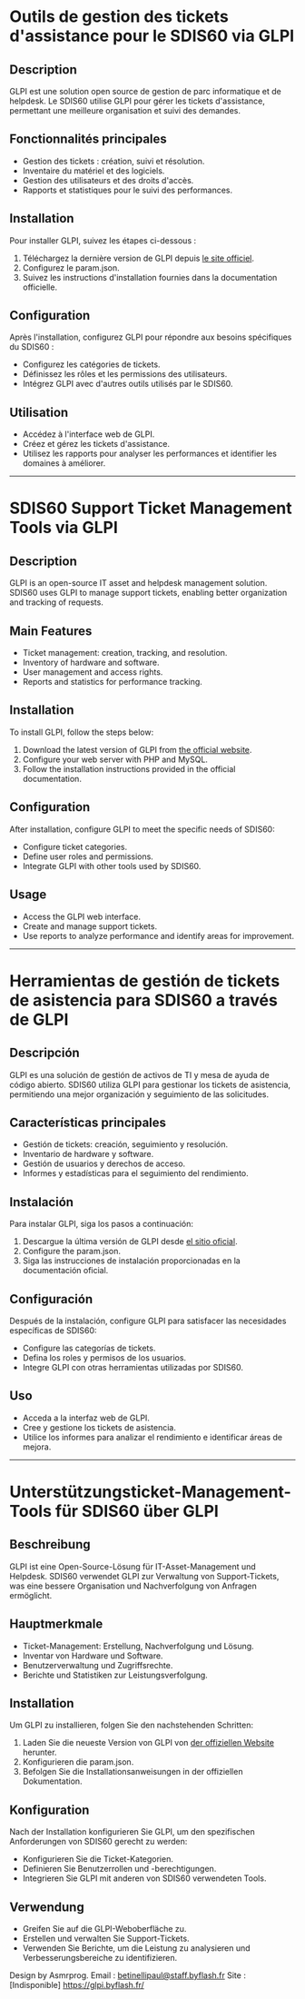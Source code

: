 # Outils de gestion des tickets d'assistance pour le SDIS60 via GLPI

## Description
GLPI est une solution open source de gestion de parc informatique et de helpdesk. Le SDIS60 utilise GLPI pour gérer les tickets d'assistance, permettant une meilleure organisation et suivi des demandes.

## Fonctionnalités principales
- Gestion des tickets : création, suivi et résolution.
- Inventaire du matériel et des logiciels.
- Gestion des utilisateurs et des droits d'accès.
- Rapports et statistiques pour le suivi des performances.

## Installation
Pour installer GLPI, suivez les étapes ci-dessous :
1. Téléchargez la dernière version de GLPI depuis [le site officiel](https://glpi-project.org/fr/).
2. Configurez le param.json.
3. Suivez les instructions d'installation fournies dans la documentation officielle.

## Configuration
Après l'installation, configurez GLPI pour répondre aux besoins spécifiques du SDIS60 :
- Configurez les catégories de tickets.
- Définissez les rôles et les permissions des utilisateurs.
- Intégrez GLPI avec d'autres outils utilisés par le SDIS60.

## Utilisation
- Accédez à l'interface web de GLPI.
- Créez et gérez les tickets d'assistance.
- Utilisez les rapports pour analyser les performances et identifier les domaines à améliorer.

---

# SDIS60 Support Ticket Management Tools via GLPI

## Description
GLPI is an open-source IT asset and helpdesk management solution. SDIS60 uses GLPI to manage support tickets, enabling better organization and tracking of requests.

## Main Features
- Ticket management: creation, tracking, and resolution.
- Inventory of hardware and software.
- User management and access rights.
- Reports and statistics for performance tracking.

## Installation
To install GLPI, follow the steps below:
1. Download the latest version of GLPI from [the official website](https://glpi-project.org/fr/).
2. Configure your web server with PHP and MySQL.
3. Follow the installation instructions provided in the official documentation.

## Configuration
After installation, configure GLPI to meet the specific needs of SDIS60:
- Configure ticket categories.
- Define user roles and permissions.
- Integrate GLPI with other tools used by SDIS60.

## Usage
- Access the GLPI web interface.
- Create and manage support tickets.
- Use reports to analyze performance and identify areas for improvement.

---

# Herramientas de gestión de tickets de asistencia para SDIS60 a través de GLPI

## Descripción
GLPI es una solución de gestión de activos de TI y mesa de ayuda de código abierto. SDIS60 utiliza GLPI para gestionar los tickets de asistencia, permitiendo una mejor organización y seguimiento de las solicitudes.

## Características principales
- Gestión de tickets: creación, seguimiento y resolución.
- Inventario de hardware y software.
- Gestión de usuarios y derechos de acceso.
- Informes y estadísticas para el seguimiento del rendimiento.

## Instalación
Para instalar GLPI, siga los pasos a continuación:
1. Descargue la última versión de GLPI desde [el sitio oficial](https://glpi-project.org/fr/).
2. Configure the param.json.
3. Siga las instrucciones de instalación proporcionadas en la documentación oficial.

## Configuración
Después de la instalación, configure GLPI para satisfacer las necesidades específicas de SDIS60:
- Configure las categorías de tickets.
- Defina los roles y permisos de los usuarios.
- Integre GLPI con otras herramientas utilizadas por SDIS60.

## Uso
- Acceda a la interfaz web de GLPI.
- Cree y gestione los tickets de asistencia.
- Utilice los informes para analizar el rendimiento e identificar áreas de mejora.

---

# Unterstützungsticket-Management-Tools für SDIS60 über GLPI

## Beschreibung
GLPI ist eine Open-Source-Lösung für IT-Asset-Management und Helpdesk. SDIS60 verwendet GLPI zur Verwaltung von Support-Tickets, was eine bessere Organisation und Nachverfolgung von Anfragen ermöglicht.

## Hauptmerkmale
- Ticket-Management: Erstellung, Nachverfolgung und Lösung.
- Inventar von Hardware und Software.
- Benutzerverwaltung und Zugriffsrechte.
- Berichte und Statistiken zur Leistungsverfolgung.

## Installation
Um GLPI zu installieren, folgen Sie den nachstehenden Schritten:
1. Laden Sie die neueste Version von GLPI von [der offiziellen Website](https://glpi-project.org/fr/) herunter.
2. Konfigurieren die param.json.
3. Befolgen Sie die Installationsanweisungen in der offiziellen Dokumentation.

## Konfiguration
Nach der Installation konfigurieren Sie GLPI, um den spezifischen Anforderungen von SDIS60 gerecht zu werden:
- Konfigurieren Sie die Ticket-Kategorien.
- Definieren Sie Benutzerrollen und -berechtigungen.
- Integrieren Sie GLPI mit anderen von SDIS60 verwendeten Tools.

## Verwendung
- Greifen Sie auf die GLPI-Weboberfläche zu.
- Erstellen und verwalten Sie Support-Tickets.
- Verwenden Sie Berichte, um die Leistung zu analysieren und Verbesserungsbereiche zu identifizieren.


Design by Asmrprog.
Email : betinellipaul@staff.byflash.fr
Site : [Indisponible] https://glpi.byflash.fr/
